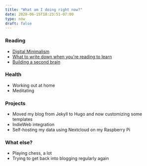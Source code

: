 ```yaml
---
title: "What am I doing right now?"
date: 2020-06-15T18:23:51-07:00
type: now
draft: false
---
```


### Reading
* [Digital Minimalism](https://www.amazon.com/Digital-Minimalism-Choosing-Focused-Noisy-ebook/dp/B07DBRBP7G)
* [What to write down when you're reading to learn](https://acesounderglass.com/2020/06/10/what-to-write-down-when-youre-reading-to-learn/)
* [Building a second brain](https://maggieappleton.com/basb/)

### Health
* Working out at home
* Meditating

### Projects
* Moved my blog from Jekyll to Hugo and now customizing some templates
* IndieWeb integration
* Self-hosting my data using Nextcloud on my Raspberry Pi

### What else?
* Playing chess, a lot
* Trying to get back into blogging regularly again
